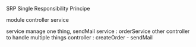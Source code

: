 SRP
Single Responsibility Principe 

module
controller
service

service manage one thing, sendMail
    service : orderService
                other
controller to handle multiple things
    controller : createOrder - sendMail
